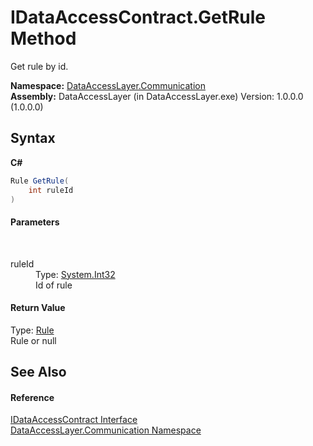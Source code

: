 # IDataAccessContract.GetRule Method 
 

Get rule by id.

**Namespace:**&nbsp;<a href="132aae22-a33d-3c4d-ecd5-1aa811c78ed4">DataAccessLayer.Communication</a><br />**Assembly:**&nbsp;DataAccessLayer (in DataAccessLayer.exe) Version: 1.0.0.0 (1.0.0.0)

## Syntax

**C#**<br />
``` C#
Rule GetRule(
	int ruleId
)
```


#### Parameters
&nbsp;<dl><dt>ruleId</dt><dd>Type: <a href="http://msdn2.microsoft.com/en-us/library/td2s409d" target="_blank">System.Int32</a><br />Id of rule</dd></dl>

#### Return Value
Type: <a href="11cb7bec-7cb1-21f2-0c12-4877f6bba0b4">Rule</a><br />Rule or null

## See Also


#### Reference
<a href="9fc5e1f2-10f8-beeb-1d12-00dc04479cb0">IDataAccessContract Interface</a><br /><a href="132aae22-a33d-3c4d-ecd5-1aa811c78ed4">DataAccessLayer.Communication Namespace</a><br />